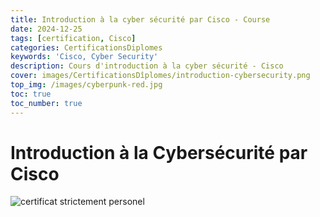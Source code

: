 ```yaml
---
title: Introduction à la cyber sécurité par Cisco - Course
date: 2024-12-25
tags: [certification, Cisco]
categories: CertificationsDiplomes
keywords: 'Cisco, Cyber Security'
description: Cours d'introduction à la cyber sécurité - Cisco 
cover: images/CertificationsDîplomes/introduction-cybersecurity.png
top_img: /images/cyberpunk-red.jpg
toc: true
toc_number: true
---
```


# Introduction à la Cybersécurité par Cisco

![certificat strictement personel](images/CertificationsDîplomes/introduction-cybersecurity.png)
